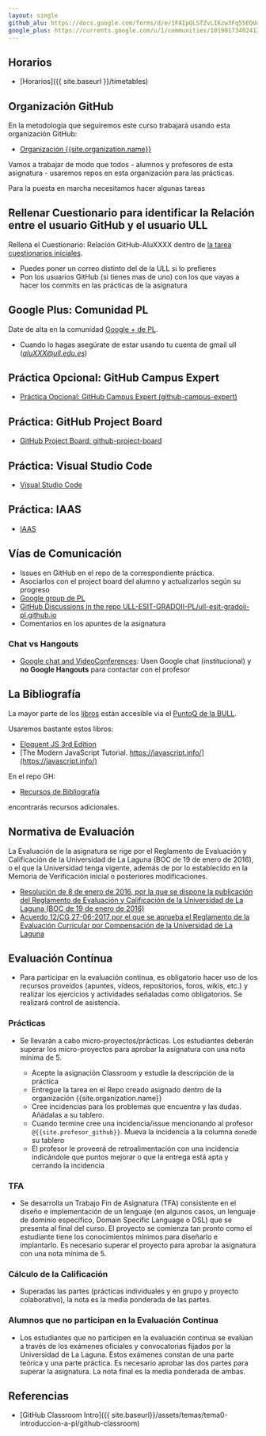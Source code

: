 ```yaml
---
layout: single
github_alu: https://docs.google.com/forms/d/e/1FAIpQLSfZvLIKzw3Fq55EQUuyDMJdbKfvA4p4yBdYmBsKXggnfPuBDA/viewform
google_plus: https://currents.google.com/u/1/communities/101901734024125937720
---
```


## Horarios

* [Horarios]({{ site.baseurl }}/timetables)

## Organización GitHub

En la metodología que seguiremos este curso trabajará usando esta organización GitHub:

* [Organización {{site.organization.name}}](https://github.com/{{site.organization.name}})

Vamos a trabajar de modo que todos - alumnos y profesores de esta asignatura - usaremos repos en esta organización para las prácticas.

Para la puesta en marcha necesitamos hacer algunas tareas

## Rellenar Cuestionario para identificar la Relación entre el usuario GitHub y el usuario ULL

Rellena el Cuestionario: Relación GitHub-AluXXXX dentro de <a href="{{page.github_alu}}">la tarea cuestionarios iniciales</a>.  

* Puedes poner un correo distinto del de la ULL si lo prefieres
* Pon los usuarios GitHub (si tienes mas de uno) con los que vayas a hacer los commits en las prácticas de la asignatura

## Google Plus: Comunidad PL

Date de alta en la comunidad [Google + de PL]({{page.google_plus}}). 

* Cuando lo hagas asegúrate de estar usando tu cuenta de gmail ull (*aluXXX@ull.edu.es*)

## Práctica Opcional: GitHub Campus Expert

* [Práctica Opcional: GitHub Campus Expert (github-campus-expert)]({{site.baseurl}}/practicas/github-campus-expert)

## Práctica: GitHub Project Board

* [GitHub Project Board: github-project-board]({{site.baseurl}}/practicas/github-project-board)

## Práctica: Visual Studio Code

* [Visual Studio Code]({{site.baseurl}}/practicas/visual-studio-code)

## Práctica: IAAS

* [IAAS]({{site.baseurl}}/practicas/iaas)

## Vías de Comunicación

* Issues en GitHub en el repo de la correspondiente práctica. 
* Asociarlos con el project board del alumno y actualizarlos según su progreso
* [Google group de PL ](https://groups.google.com/u/1/a/ull.edu.es/g/asignatura_139263121)
* [GitHub Discussions in the repo ULL-ESIT-GRADOII-PL/ull-esit-gradoii-pl.github.io](https://github.com/ULL-ESIT-GRADOII-PL/ull-esit-gradoii-pl.github.io/discussions)
* Comentarios en los apuntes de la asignatura

### Chat vs Hangouts
* [Google chat and VideoConferences]({{site.chat}}): Usen Google chat (institucional) y **no Google Hangouts** para contactar con el profesor

## La Bibliografía

La mayor parte de los [libros]({{site.baseurl}}/references) están accesible via el [PuntoQ de la BULL](/resources#bull).

Usaremos bastante estos libros:

* [Eloquent JS 3rd Edition](https://eloquentjavascript.net/)
* [The Modern JavaScript Tutorial. https://javascript.info/](https://javascript.info/)

En el repo GH:

* [Recursos de Bibliografía]({{site.books_shared}})

encontrarás recursos adicionales.


## Normativa de Evaluación

La Evaluación de la asignatura se rige por el Reglamento de Evaluación y Calificación de la Universidad de La Laguna (BOC de 19 de enero de 2016), o el que la Universidad tenga vigente, además de por lo establecido en la Memoria de Verificación inicial o posteriores modificaciones.

* [Resolución de 8 de enero de 2016, por la que se dispone la publicación del
Reglamento de Evaluación y Calificación de la Universidad de La Laguna (BOC de 19
de enero de 2016)](https://riull.ull.es/xmlui/bitstream/handle/915/4096/reglamento_evaluacion_calificacion.pdf)
* [Acuerdo 12/CG 27-06-2017 por el que se aprueba el Reglamento de la
Evaluación Curricular por Compensación de la Universidad de La Laguna](https://riull.ull.es/xmlui/bitstream/handle/915/8580/acuerdo12.pdf?sequence=1&isAllowed=y)

## Evaluación Contínua

* Para participar en la evaluación continua, es obligatorio hacer uso de los recursos proveídos (apuntes, vídeos, repositorios, foros, wikis, etc.) y realizar los ejercicios y actividades señaladas como obligatorios. Se realizará control de asistencia.

<!--
* Se realizarán micro-exámenes a lo largo del curso que incluyen cuestiones de desarrollo de conceptos y ejercicios prácticos. Una parte de estos ejercicios está destinada a autentificar los conocimientos que se han adquirido durante la elaboración de los proyectos mencionados en los otros apartados. Antes de las pruebas de evaluación continua se invierte cierto tiempo en la preparación mediante cuestionarios. Los estudiantes deberán superar los micro-exámenes para aprobar la asignatura con una nota mínima de 5 (sobre 10) en cada uno de ellos.

* Estos exámenes se realizan en inglés y en ellos se valora la capacidad lingüística en este idioma.
-->

### Prácticas

* Se llevarán a cabo micro-proyectos/prácticas. Los estudiantes deberán superar los micro-proyectos para aprobar la asignatura con una nota mínima de 5.

  * Acepte la asignación Classroom y estudie la descripción de la práctica
  * Entregue la tarea en el Repo creado asignado dentro de la organización {{site.organization.name}}
  * Cree incidencias para los problemas que encuentra y las dudas. Añádalas a su tablero.
  * Cuando termine cree una incidencia/issue mencionando al profesor `@{{site.profesor_github}}`. Mueva la incidencia a la columna `done`de su tablero
  * El profesor le proveerá de retroalimentación con una incidencia indicándole que puntos mejorar o que la entrega está apta y cerrando la incidencia

### TFA

* Se desarrolla un Trabajo Fin de Asignatura (TFA) consistente en el diseño e implementación de un lenguaje (en algunos casos, un lenguaje de dominio específico, Domain Specific Language o DSL) que se presenta al final del curso. El proyecto se comienza tan pronto como el estudiante tiene los conocimientos mínimos para diseñarlo e implantarlo. Es necesario superar el proyecto para aprobar la asignatura con una nota mínima de 5.

### Cálculo de la Calificación

* Superadas las partes (prácticas individuales y en grupo y proyecto colaborativo), la nota es la media ponderada de las partes.

### Alumnos que no participan en la Evaluación Continua

* Los estudiantes que no participen en la evaluación continua se evalúan a través de los exámenes oficiales y convocatorias fijados por la Universidad de La Laguna.
Estos exámenes constan de una parte teórica y una parte práctica. Es necesario aprobar las dos partes para superar la asignatura. La nota final es la media ponderada de ambas.

## Referencias

* [GitHub Classroom Intro]({{ site.baseurl}}/assets/temas/tema0-introduccion-a-pl/github-classroom)
